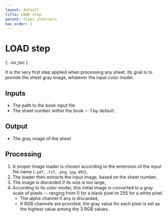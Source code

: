 ```yaml
---
layout: default
title: LOAD step
parent: Steps internals
nav_order: 1
---
```

# LOAD step
{: .no_toc }

It is the very first step applied when processing any sheet.
Its goal is to provide the sheet gray image, whatever the input color model.

## Inputs

- The path to the book input file
- The sheet number within the book -- 1 by default

## Output

- The gray image of the sheet

## Processing

1. A proper image loader is chosen according to the extension of the input file name
(``.pdf``, ``.tif``, ``.png``, ``jpg``, etc),
2. The loader then extracts the input image, based on the sheet number,
3. The image is discarded if its size is too large,
4. According to its color model, this initial image is converted to a gray scale of pixels
-- ranging from 0 for a black pixel to 255 for a white pixel.
    - The alpha channel if any is discarded,
    - If RGB channels are provided, the gray value for each pixel is set as
    the highest value among the 3 RGB values.


